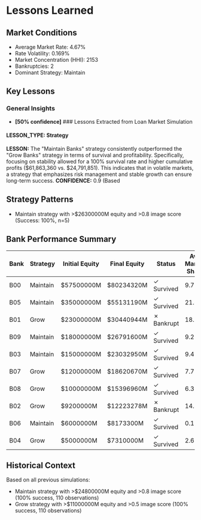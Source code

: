 # Lessons Learned

## Market Conditions
- Average Market Rate: 4.67%
- Rate Volatility: 0.169%
- Market Concentration (HHI): 2153
- Bankruptcies: 2
- Dominant Strategy: Maintain

## Key Lessons

### General Insights
- **[50% confidence]** ### Lessons Extracted from Loan Market Simulation

#### LESSON_TYPE: Strategy
**LESSON:** The "Maintain Banks" strategy consistently outperformed the "Grow Banks" strategy in terms of survival and profitability. Specifically, focusing on stability allowed for a 100% survival rate and higher cumulative profits ($61,863,360 vs. $24,791,851). This indicates that in volatile markets, a strategy that emphasizes risk management and stable growth can ensure long-term success.
**CONFIDENCE:** 0.9 (Based

## Strategy Patterns
- Maintain strategy with >$26300000M equity and >0.8 image score (Success: 100%, n=5)

## Bank Performance Summary
| Bank | Strategy | Initial Equity | Final Equity | Status | Avg Market Share |
|------|----------|----------------|--------------|--------|------------------|
| B00 | Maintain | $57500000M | $80234320M | ✓ Survived | 9.7% |
| B05 | Maintain | $35000000M | $55131190M | ✓ Survived | 21.6% |
| B01 | Grow | $23000000M | $30440944M | ✗ Bankrupt | 18.8% |
| B09 | Maintain | $18000000M | $26791600M | ✓ Survived | 9.2% |
| B03 | Maintain | $15000000M | $23032950M | ✓ Survived | 9.4% |
| B07 | Grow | $12000000M | $18620670M | ✓ Survived | 7.7% |
| B08 | Grow | $10000000M | $15396960M | ✓ Survived | 6.3% |
| B02 | Grow | $9200000M | $12223278M | ✗ Bankrupt | 14.6% |
| B06 | Maintain | $6000000M | $8173300M | ✓ Survived | 0.1% |
| B04 | Grow | $5000000M | $7310000M | ✓ Survived | 2.6% |

## Historical Context
Based on all previous simulations:
- Maintain strategy with >$24800000M equity and >0.8 image score (100% success, 110 observations)
- Grow strategy with >$11000000M equity and >0.5 image score (100% success, 110 observations)